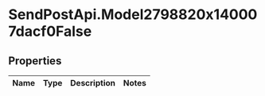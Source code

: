 # SendPostApi.Model2798820x140007dacf0False

## Properties
Name | Type | Description | Notes
------------ | ------------- | ------------- | -------------


